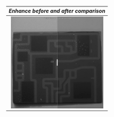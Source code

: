### 
|                          *Enhance before and after comparison*                           |
| :----------------------------------------------------------: |
| [<img src="/figure/ORImage.bmp" height="250px"/>](https://imgsli.com/Mjg5ODU3) |
